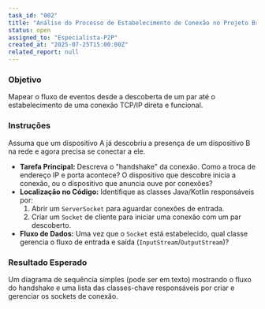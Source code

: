 ```yaml
---
task_id: "002"
title: "Análise do Processo de Estabelecimento de Conexão no Projeto Briar"
status: open
assigned_to: "Especialista-P2P"
created_at: "2025-07-25T15:00:00Z"
related_report: null
---
```


### Objetivo
Mapear o fluxo de eventos desde a descoberta de um par até o estabelecimento de uma conexão TCP/IP direta e funcional.

### Instruções
Assuma que um dispositivo A já descobriu a presença de um dispositivo B na rede e agora precisa se conectar a ele.
- **Tarefa Principal:** Descreva o "handshake" da conexão. Como a troca de endereço IP e porta acontece? O dispositivo que descobre inicia a conexão, ou o dispositivo que anuncia ouve por conexões?
- **Localização no Código:** Identifique as classes Java/Kotlin responsáveis por:
    1. Abrir um `ServerSocket` para aguardar conexões de entrada.
    2. Criar um `Socket` de cliente para iniciar uma conexão com um par descoberto.
- **Fluxo de Dados:** Uma vez que o `Socket` está estabelecido, qual classe gerencia o fluxo de entrada e saída (`InputStream`/`OutputStream`)?

### Resultado Esperado
Um diagrama de sequência simples (pode ser em texto) mostrando o fluxo do handshake e uma lista das classes-chave responsáveis por criar e gerenciar os sockets de conexão.

